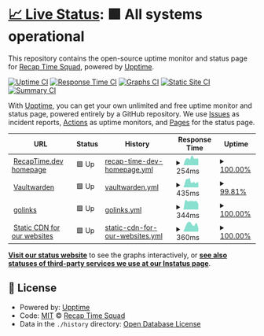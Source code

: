 # [📈 Live Status](https://status.recaptime.eu.org): <!--live status--> **🟩 All systems operational**

This repository contains the open-source uptime monitor and status page for [Recap Time Squad](https://recaptime.eu.org), powered by [Upptime](https://github.com/upptime/upptime).

[![Uptime CI](https://github.com/RecapTime/infra-monitoring/workflows/Uptime%20CI/badge.svg)](https://github.com/RecapTime/infra-monitoring/actions?query=workflow%3A%22Uptime+CI%22)
[![Response Time CI](https://github.com/RecapTime/infra-monitoring/workflows/Response%20Time%20CI/badge.svg)](https://github.com/RecapTime/infra-monitoring/actions?query=workflow%3A%22Response+Time+CI%22)
[![Graphs CI](https://github.com/RecapTime/infra-monitoring/workflows/Graphs%20CI/badge.svg)](https://github.com/RecapTime/infra-monitoring/actions?query=workflow%3A%22Graphs+CI%22)
[![Static Site CI](https://github.com/RecapTime/infra-monitoring/workflows/Static%20Site%20CI/badge.svg)](https://github.com/RecapTime/infra-monitoring/actions?query=workflow%3A%22Static+Site+CI%22)
[![Summary CI](https://github.com/RecapTime/infra-monitoring/workflows/Summary%20CI/badge.svg)](https://github.com/RecapTime/infra-monitoring/actions?query=workflow%3A%22Summary+CI%22)

With [Upptime](https://upptime.js.org), you can get your own unlimited and free uptime monitor and status page, powered entirely by a GitHub repository. We use [Issues](https://github.com/RecapTime/infra-monitoring/issues) as incident reports, [Actions](https://github.com/RecapTime/infra-monitoring/actions) as uptime monitors, and [Pages](https://status.recaptime.eu.org) for the status page.

<!--start: status pages-->
<!-- This summary is generated by Upptime (https://github.com/upptime/upptime) -->
<!-- Do not edit this manually, your changes will be overwritten -->
<!-- prettier-ignore -->
| URL | Status | History | Response Time | Uptime |
| --- | ------ | ------- | ------------- | ------ |
| <img alt="" src="https://icons.duckduckgo.com/ip3/recaptime.eu.org.ico" height="13"> [RecapTime.dev homepage](https://recaptime.eu.org) | 🟩 Up | [recap-time-dev-homepage.yml](https://github.com/recaptime-dev/infra-monitoring/commits/HEAD/history/recap-time-dev-homepage.yml) | <details><summary><img alt="Response time graph" src="./graphs/recap-time-dev-homepage/response-time-week.png" height="20"> 254ms</summary><br><a href="https://status.recaptime.eu.org/history/recap-time-dev-homepage"><img alt="Response time 253" src="https://img.shields.io/endpoint?url=https%3A%2F%2Fraw.githubusercontent.com%2Frecaptime-dev%2Finfra-monitoring%2FHEAD%2Fapi%2Frecap-time-dev-homepage%2Fresponse-time.json"></a><br><a href="https://status.recaptime.eu.org/history/recap-time-dev-homepage"><img alt="24-hour response time 290" src="https://img.shields.io/endpoint?url=https%3A%2F%2Fraw.githubusercontent.com%2Frecaptime-dev%2Finfra-monitoring%2FHEAD%2Fapi%2Frecap-time-dev-homepage%2Fresponse-time-day.json"></a><br><a href="https://status.recaptime.eu.org/history/recap-time-dev-homepage"><img alt="7-day response time 254" src="https://img.shields.io/endpoint?url=https%3A%2F%2Fraw.githubusercontent.com%2Frecaptime-dev%2Finfra-monitoring%2FHEAD%2Fapi%2Frecap-time-dev-homepage%2Fresponse-time-week.json"></a><br><a href="https://status.recaptime.eu.org/history/recap-time-dev-homepage"><img alt="30-day response time 257" src="https://img.shields.io/endpoint?url=https%3A%2F%2Fraw.githubusercontent.com%2Frecaptime-dev%2Finfra-monitoring%2FHEAD%2Fapi%2Frecap-time-dev-homepage%2Fresponse-time-month.json"></a><br><a href="https://status.recaptime.eu.org/history/recap-time-dev-homepage"><img alt="1-year response time 253" src="https://img.shields.io/endpoint?url=https%3A%2F%2Fraw.githubusercontent.com%2Frecaptime-dev%2Finfra-monitoring%2FHEAD%2Fapi%2Frecap-time-dev-homepage%2Fresponse-time-year.json"></a></details> | <details><summary><a href="https://status.recaptime.eu.org/history/recap-time-dev-homepage">100.00%</a></summary><a href="https://status.recaptime.eu.org/history/recap-time-dev-homepage"><img alt="All-time uptime 100.00%" src="https://img.shields.io/endpoint?url=https%3A%2F%2Fraw.githubusercontent.com%2Frecaptime-dev%2Finfra-monitoring%2FHEAD%2Fapi%2Frecap-time-dev-homepage%2Fuptime.json"></a><br><a href="https://status.recaptime.eu.org/history/recap-time-dev-homepage"><img alt="24-hour uptime 100.00%" src="https://img.shields.io/endpoint?url=https%3A%2F%2Fraw.githubusercontent.com%2Frecaptime-dev%2Finfra-monitoring%2FHEAD%2Fapi%2Frecap-time-dev-homepage%2Fuptime-day.json"></a><br><a href="https://status.recaptime.eu.org/history/recap-time-dev-homepage"><img alt="7-day uptime 100.00%" src="https://img.shields.io/endpoint?url=https%3A%2F%2Fraw.githubusercontent.com%2Frecaptime-dev%2Finfra-monitoring%2FHEAD%2Fapi%2Frecap-time-dev-homepage%2Fuptime-week.json"></a><br><a href="https://status.recaptime.eu.org/history/recap-time-dev-homepage"><img alt="30-day uptime 100.00%" src="https://img.shields.io/endpoint?url=https%3A%2F%2Fraw.githubusercontent.com%2Frecaptime-dev%2Finfra-monitoring%2FHEAD%2Fapi%2Frecap-time-dev-homepage%2Fuptime-month.json"></a><br><a href="https://status.recaptime.eu.org/history/recap-time-dev-homepage"><img alt="1-year uptime 100.00%" src="https://img.shields.io/endpoint?url=https%3A%2F%2Fraw.githubusercontent.com%2Frecaptime-dev%2Finfra-monitoring%2FHEAD%2Fapi%2Frecap-time-dev-homepage%2Fuptime-year.json"></a></details>
| <img alt="" src="https://icons.duckduckgo.com/ip3/vault.recaptime.eu.org.ico" height="13"> [Vaultwarden](https://vault.recaptime.eu.org/alive) | 🟩 Up | [vaultwarden.yml](https://github.com/recaptime-dev/infra-monitoring/commits/HEAD/history/vaultwarden.yml) | <details><summary><img alt="Response time graph" src="./graphs/vaultwarden/response-time-week.png" height="20"> 435ms</summary><br><a href="https://status.recaptime.eu.org/history/vaultwarden"><img alt="Response time 785" src="https://img.shields.io/endpoint?url=https%3A%2F%2Fraw.githubusercontent.com%2Frecaptime-dev%2Finfra-monitoring%2FHEAD%2Fapi%2Fvaultwarden%2Fresponse-time.json"></a><br><a href="https://status.recaptime.eu.org/history/vaultwarden"><img alt="24-hour response time 520" src="https://img.shields.io/endpoint?url=https%3A%2F%2Fraw.githubusercontent.com%2Frecaptime-dev%2Finfra-monitoring%2FHEAD%2Fapi%2Fvaultwarden%2Fresponse-time-day.json"></a><br><a href="https://status.recaptime.eu.org/history/vaultwarden"><img alt="7-day response time 435" src="https://img.shields.io/endpoint?url=https%3A%2F%2Fraw.githubusercontent.com%2Frecaptime-dev%2Finfra-monitoring%2FHEAD%2Fapi%2Fvaultwarden%2Fresponse-time-week.json"></a><br><a href="https://status.recaptime.eu.org/history/vaultwarden"><img alt="30-day response time 527" src="https://img.shields.io/endpoint?url=https%3A%2F%2Fraw.githubusercontent.com%2Frecaptime-dev%2Finfra-monitoring%2FHEAD%2Fapi%2Fvaultwarden%2Fresponse-time-month.json"></a><br><a href="https://status.recaptime.eu.org/history/vaultwarden"><img alt="1-year response time 785" src="https://img.shields.io/endpoint?url=https%3A%2F%2Fraw.githubusercontent.com%2Frecaptime-dev%2Finfra-monitoring%2FHEAD%2Fapi%2Fvaultwarden%2Fresponse-time-year.json"></a></details> | <details><summary><a href="https://status.recaptime.eu.org/history/vaultwarden">99.81%</a></summary><a href="https://status.recaptime.eu.org/history/vaultwarden"><img alt="All-time uptime 98.11%" src="https://img.shields.io/endpoint?url=https%3A%2F%2Fraw.githubusercontent.com%2Frecaptime-dev%2Finfra-monitoring%2FHEAD%2Fapi%2Fvaultwarden%2Fuptime.json"></a><br><a href="https://status.recaptime.eu.org/history/vaultwarden"><img alt="24-hour uptime 100.00%" src="https://img.shields.io/endpoint?url=https%3A%2F%2Fraw.githubusercontent.com%2Frecaptime-dev%2Finfra-monitoring%2FHEAD%2Fapi%2Fvaultwarden%2Fuptime-day.json"></a><br><a href="https://status.recaptime.eu.org/history/vaultwarden"><img alt="7-day uptime 99.81%" src="https://img.shields.io/endpoint?url=https%3A%2F%2Fraw.githubusercontent.com%2Frecaptime-dev%2Finfra-monitoring%2FHEAD%2Fapi%2Fvaultwarden%2Fuptime-week.json"></a><br><a href="https://status.recaptime.eu.org/history/vaultwarden"><img alt="30-day uptime 99.96%" src="https://img.shields.io/endpoint?url=https%3A%2F%2Fraw.githubusercontent.com%2Frecaptime-dev%2Finfra-monitoring%2FHEAD%2Fapi%2Fvaultwarden%2Fuptime-month.json"></a><br><a href="https://status.recaptime.eu.org/history/vaultwarden"><img alt="1-year uptime 98.11%" src="https://img.shields.io/endpoint?url=https%3A%2F%2Fraw.githubusercontent.com%2Frecaptime-dev%2Finfra-monitoring%2FHEAD%2Fapi%2Fvaultwarden%2Fuptime-year.json"></a></details>
| <img alt="" src="https://icons.duckduckgo.com/ip3/go.recaptime.eu.org.ico" height="13"> [golinks](https://go.recaptime.eu.org/ping) | 🟩 Up | [golinks.yml](https://github.com/recaptime-dev/infra-monitoring/commits/HEAD/history/golinks.yml) | <details><summary><img alt="Response time graph" src="./graphs/golinks/response-time-week.png" height="20"> 344ms</summary><br><a href="https://status.recaptime.eu.org/history/golinks"><img alt="Response time 438" src="https://img.shields.io/endpoint?url=https%3A%2F%2Fraw.githubusercontent.com%2Frecaptime-dev%2Finfra-monitoring%2FHEAD%2Fapi%2Fgolinks%2Fresponse-time.json"></a><br><a href="https://status.recaptime.eu.org/history/golinks"><img alt="24-hour response time 279" src="https://img.shields.io/endpoint?url=https%3A%2F%2Fraw.githubusercontent.com%2Frecaptime-dev%2Finfra-monitoring%2FHEAD%2Fapi%2Fgolinks%2Fresponse-time-day.json"></a><br><a href="https://status.recaptime.eu.org/history/golinks"><img alt="7-day response time 344" src="https://img.shields.io/endpoint?url=https%3A%2F%2Fraw.githubusercontent.com%2Frecaptime-dev%2Finfra-monitoring%2FHEAD%2Fapi%2Fgolinks%2Fresponse-time-week.json"></a><br><a href="https://status.recaptime.eu.org/history/golinks"><img alt="30-day response time 381" src="https://img.shields.io/endpoint?url=https%3A%2F%2Fraw.githubusercontent.com%2Frecaptime-dev%2Finfra-monitoring%2FHEAD%2Fapi%2Fgolinks%2Fresponse-time-month.json"></a><br><a href="https://status.recaptime.eu.org/history/golinks"><img alt="1-year response time 438" src="https://img.shields.io/endpoint?url=https%3A%2F%2Fraw.githubusercontent.com%2Frecaptime-dev%2Finfra-monitoring%2FHEAD%2Fapi%2Fgolinks%2Fresponse-time-year.json"></a></details> | <details><summary><a href="https://status.recaptime.eu.org/history/golinks">100.00%</a></summary><a href="https://status.recaptime.eu.org/history/golinks"><img alt="All-time uptime 99.99%" src="https://img.shields.io/endpoint?url=https%3A%2F%2Fraw.githubusercontent.com%2Frecaptime-dev%2Finfra-monitoring%2FHEAD%2Fapi%2Fgolinks%2Fuptime.json"></a><br><a href="https://status.recaptime.eu.org/history/golinks"><img alt="24-hour uptime 100.00%" src="https://img.shields.io/endpoint?url=https%3A%2F%2Fraw.githubusercontent.com%2Frecaptime-dev%2Finfra-monitoring%2FHEAD%2Fapi%2Fgolinks%2Fuptime-day.json"></a><br><a href="https://status.recaptime.eu.org/history/golinks"><img alt="7-day uptime 100.00%" src="https://img.shields.io/endpoint?url=https%3A%2F%2Fraw.githubusercontent.com%2Frecaptime-dev%2Finfra-monitoring%2FHEAD%2Fapi%2Fgolinks%2Fuptime-week.json"></a><br><a href="https://status.recaptime.eu.org/history/golinks"><img alt="30-day uptime 100.00%" src="https://img.shields.io/endpoint?url=https%3A%2F%2Fraw.githubusercontent.com%2Frecaptime-dev%2Finfra-monitoring%2FHEAD%2Fapi%2Fgolinks%2Fuptime-month.json"></a><br><a href="https://status.recaptime.eu.org/history/golinks"><img alt="1-year uptime 99.99%" src="https://img.shields.io/endpoint?url=https%3A%2F%2Fraw.githubusercontent.com%2Frecaptime-dev%2Finfra-monitoring%2FHEAD%2Fapi%2Fgolinks%2Fuptime-year.json"></a></details>
| <img alt="" src="https://icons.duckduckgo.com/ip3/static.rtdevcdn.net.eu.org.ico" height="13"> [Static CDN for our websites](https://static.rtdevcdn.net.eu.org/ping) | 🟩 Up | [static-cdn-for-our-websites.yml](https://github.com/recaptime-dev/infra-monitoring/commits/HEAD/history/static-cdn-for-our-websites.yml) | <details><summary><img alt="Response time graph" src="./graphs/static-cdn-for-our-websites/response-time-week.png" height="20"> 360ms</summary><br><a href="https://status.recaptime.eu.org/history/static-cdn-for-our-websites"><img alt="Response time 357" src="https://img.shields.io/endpoint?url=https%3A%2F%2Fraw.githubusercontent.com%2Frecaptime-dev%2Finfra-monitoring%2FHEAD%2Fapi%2Fstatic-cdn-for-our-websites%2Fresponse-time.json"></a><br><a href="https://status.recaptime.eu.org/history/static-cdn-for-our-websites"><img alt="24-hour response time 324" src="https://img.shields.io/endpoint?url=https%3A%2F%2Fraw.githubusercontent.com%2Frecaptime-dev%2Finfra-monitoring%2FHEAD%2Fapi%2Fstatic-cdn-for-our-websites%2Fresponse-time-day.json"></a><br><a href="https://status.recaptime.eu.org/history/static-cdn-for-our-websites"><img alt="7-day response time 360" src="https://img.shields.io/endpoint?url=https%3A%2F%2Fraw.githubusercontent.com%2Frecaptime-dev%2Finfra-monitoring%2FHEAD%2Fapi%2Fstatic-cdn-for-our-websites%2Fresponse-time-week.json"></a><br><a href="https://status.recaptime.eu.org/history/static-cdn-for-our-websites"><img alt="30-day response time 348" src="https://img.shields.io/endpoint?url=https%3A%2F%2Fraw.githubusercontent.com%2Frecaptime-dev%2Finfra-monitoring%2FHEAD%2Fapi%2Fstatic-cdn-for-our-websites%2Fresponse-time-month.json"></a><br><a href="https://status.recaptime.eu.org/history/static-cdn-for-our-websites"><img alt="1-year response time 357" src="https://img.shields.io/endpoint?url=https%3A%2F%2Fraw.githubusercontent.com%2Frecaptime-dev%2Finfra-monitoring%2FHEAD%2Fapi%2Fstatic-cdn-for-our-websites%2Fresponse-time-year.json"></a></details> | <details><summary><a href="https://status.recaptime.eu.org/history/static-cdn-for-our-websites">100.00%</a></summary><a href="https://status.recaptime.eu.org/history/static-cdn-for-our-websites"><img alt="All-time uptime 99.99%" src="https://img.shields.io/endpoint?url=https%3A%2F%2Fraw.githubusercontent.com%2Frecaptime-dev%2Finfra-monitoring%2FHEAD%2Fapi%2Fstatic-cdn-for-our-websites%2Fuptime.json"></a><br><a href="https://status.recaptime.eu.org/history/static-cdn-for-our-websites"><img alt="24-hour uptime 100.00%" src="https://img.shields.io/endpoint?url=https%3A%2F%2Fraw.githubusercontent.com%2Frecaptime-dev%2Finfra-monitoring%2FHEAD%2Fapi%2Fstatic-cdn-for-our-websites%2Fuptime-day.json"></a><br><a href="https://status.recaptime.eu.org/history/static-cdn-for-our-websites"><img alt="7-day uptime 100.00%" src="https://img.shields.io/endpoint?url=https%3A%2F%2Fraw.githubusercontent.com%2Frecaptime-dev%2Finfra-monitoring%2FHEAD%2Fapi%2Fstatic-cdn-for-our-websites%2Fuptime-week.json"></a><br><a href="https://status.recaptime.eu.org/history/static-cdn-for-our-websites"><img alt="30-day uptime 100.00%" src="https://img.shields.io/endpoint?url=https%3A%2F%2Fraw.githubusercontent.com%2Frecaptime-dev%2Finfra-monitoring%2FHEAD%2Fapi%2Fstatic-cdn-for-our-websites%2Fuptime-month.json"></a><br><a href="https://status.recaptime.eu.org/history/static-cdn-for-our-websites"><img alt="1-year uptime 99.99%" src="https://img.shields.io/endpoint?url=https%3A%2F%2Fraw.githubusercontent.com%2Frecaptime-dev%2Finfra-monitoring%2FHEAD%2Fapi%2Fstatic-cdn-for-our-websites%2Fuptime-year.json"></a></details>

<!--end: status pages-->

[**Visit our status website**](https://status.recaptime.eu.org) to see the graphs interactively, or [**see also statuses of third-party services we use at our Instatus page**](https://recaptimesquad.instatus.com).

## 📄 License

- Powered by: [Upptime](https://github.com/upptime/upptime)
- Code: [MIT](./LICENSE) © [Recap Time Squad](https://recaptime.eu.org)
- Data in the `./history` directory: [Open Database License](https://opendatacommons.org/licenses/odbl/1-0/)
